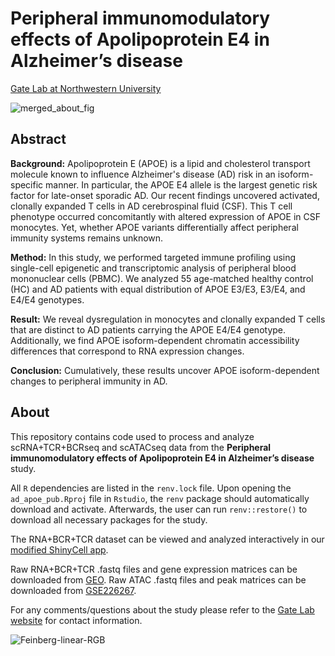 # Peripheral immunomodulatory effects of Apolipoprotein E4 in Alzheimer’s disease
[Gate Lab at Northwestern University](https://sites.northwestern.edu/gatelab/)

![merged_about_fig](https://user-images.githubusercontent.com/91904251/221924963-917c5637-83b7-4087-88f3-8316afdba8a7.png)

## Abstract

**Background:** Apolipoprotein E (APOE) is a lipid and cholesterol transport molecule known to influence Alzheimer's disease (AD) risk in an isoform-specific manner. In particular, the APOE E4 allele is the largest genetic risk factor for late-onset sporadic AD. Our recent findings uncovered activated, clonally expanded T cells in AD cerebrospinal fluid (CSF). This T cell phenotype occurred concomitantly with altered expression of APOE in CSF monocytes. Yet, whether APOE variants differentially affect peripheral immunity systems remains unknown.

**Method:** In this study, we performed targeted immune profiling using single-cell epigenetic and transcriptomic analysis of peripheral blood mononuclear cells (PBMC). We analyzed 55 age-matched healthy control (HC) and AD patients with equal distribution of APOE E3/E3, E3/E4, and E4/E4 genotypes.

**Result:** We reveal dysregulation in monocytes and clonally expanded T cells that are distinct to AD patients carrying the APOE E4/E4 genotype. Additionally, we find APOE isoform-dependent chromatin accessibility differences that correspond to RNA expression changes.

**Conclusion:** Cumulatively, these results uncover APOE isoform-dependent changes to peripheral immunity in AD.

## About
This repository contains code used to process and analyze scRNA+TCR+BCRseq and scATACseq data from the **Peripheral immunomodulatory effects of Apolipoprotein E4 in Alzheimer’s disease** study. 

All ```R``` dependencies are listed in the ```renv.lock``` file. Upon opening the ```ad_apoe_pub.Rproj``` file in ```Rstudio```, the ```renv``` package should automatically download and activate. Afterwards, the user can run ```renv::restore()``` to download all necessary packages for the study. 

The RNA+BCR+TCR dataset can be viewed and analyzed interactively in our [modified ShinyCell app](https://gatelabnu.shinyapps.io/ad_apoe_rna/).

Raw RNA+BCR+TCR .fastq files and gene expression matrices can be downloaded from [GEO](https://www.ncbi.nlm.nih.gov/geo/). Raw ATAC .fastq files and peak matrices can be downloaded from [GSE226267](https://www.ncbi.nlm.nih.gov/geo/query/acc.cgi?acc=GSE226267).

For any comments/questions about the study please refer to the [Gate Lab website](https://sites.northwestern.edu/gatelab/) for contact information.

![Feinberg-linear-RGB](https://user-images.githubusercontent.com/91904251/221924737-8ff64f66-bc81-4155-94a3-05121b393bfc.png)

